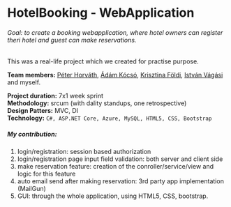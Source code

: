 # HotelBooking  - WebApplication

###### Goal: to create a booking webapplication, where hotel owners can register theri hotel and guest can make reservations. 
This was a real-life project which we created for practise purpose.

**Team members:** [Péter Horváth](https://github.com/horvpeti90), [Ádám Kócsó](https://github.com/KocsoTech), [Krisztina Földi](https://github.com/KrisztinaFoldi), [István Vágási](https://github.com/zombityu) and myself.

**Project duration:** 7x1 week sprint  
**Methodology:** srcum (with dality standups, one retrospective)  
**Design Patters:** MVC, DI  
**Technology:** ``` C#, ASP.NET Core, Azure, MySQL, HTML5, CSS, Bootstrap ```   
  
##### My contribution: 
1. login/registration: session based authorization
2. login/registration page input field validation: both server and client side
3. make reservation feature: creation of the conroller/service/view and logic for this feature
4. auto email send after making reservation: 3rd party app implementation (MailGun)
5. GUI: through the whole application, using HTML5, CSS, bootstrap.
